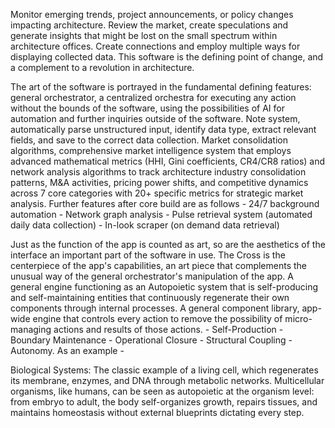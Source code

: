 Monitor emerging trends, project announcements, or policy changes impacting architecture. Review the market, create speculations and generate insights that might be lost on the small spectrum within architecture offices. Create connections and employ multiple ways for displaying collected data. This software is the defining point of change, and a complement to a revolution in architecture.

The art of the software is portrayed in the fundamental defining features: general orchestrator, a centralized orchestra for executing any action without the bounds of the software, using the possibilities of AI for automation and further inquiries outside of the software. Note system, automatically parse unstructured input, identify data type, extract relevant fields, and save to the correct data collection.
Market consolidation algorithms, comprehensive market intelligence system that employs advanced mathematical metrics (HHI, Gini coefficients, CR4/CR8 ratios) and network analysis algorithms to track architecture industry consolidation patterns, M&A activities, pricing power shifts, and competitive dynamics across 7 core categories with 20+ specific metrics for strategic market analysis.
Further features after core build are as follows - 24/7 background automation - Network graph analysis - Pulse retrieval system (automated daily data collection) - In-look scraper (on demand data retrieval)

Just as the function of the app is counted as art, so are the aesthetics of the interface an important part of the software in use. The Cross is the centerpiece of the app's capabilities, an art piece that complements the unusual way of the general orchestrator's manipulation of the app. A general engine functioning as an Autopoietic system that is self-producing and self-maintaining entities that continuously regenerate their own components through internal processes. A general component library, app-wide engine that controls every action to remove the possibility of micro-managing actions and results of those actions. - Self-Production - Boundary Maintenance - Operational Closure - Structural Coupling - Autonomy. As an example -

Biological Systems: The classic example of a living cell, which regenerates its membrane, enzymes, and DNA through metabolic networks. Multicellular organisms, like humans, can be seen as autopoietic at the organism level: from embryo to adult, the body self-organizes growth, repairs tissues, and maintains homeostasis without external blueprints dictating every step.